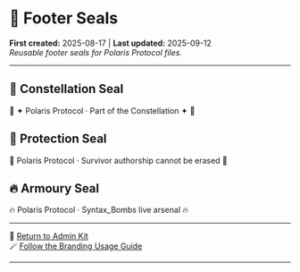 # 🐾 Footer Seals

**First created:** 2025-08-17 | **Last updated:** 2025-09-12 <br>
*Reusable footer seals for Polaris Protocol files.*  

---

## 🌌 Constellation Seal  
🌌 ✦ Polaris Protocol · Part of the Constellation ✦ 🌌  

## 🧿 Protection Seal  
🧿 Polaris Protocol · Survivor authorship cannot be erased 🧿  

## 🔥 Armoury Seal  
🔥 Polaris Protocol · Syntax_Bombs live arsenal 🔥  

---

🏮 [Return to Admin Kit](./README.md) <br>
🪄 [Follow the Branding Usage Guide](./🪄_branding_usage_guide.md)

---
